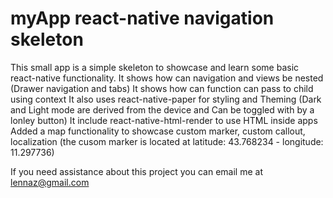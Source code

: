 # myApp react-native navigation skeleton

This small app is a simple skeleton to showcase and learn some basic react-native functionality.
It shows how can navigation and views be nested (Drawer navigation and tabs)
It shows how can function can pass to child using context
It also uses react-native-paper for styling and Theming (Dark and Light mode are derived from the device and Can be toggled with by a lonley button)
It include react-native-html-render to use HTML inside apps
Added a map functionality to showcase custom marker, custom callout, localization (the cusom marker is located at latitude: 43.768234 - longitude: 11.297736)

If you need assistance about this project you can email me at lennaz@gmail.com
